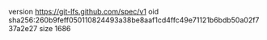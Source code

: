 version https://git-lfs.github.com/spec/v1
oid sha256:260b9feff050110824493a38be8aaf1cd4ffc49e71121b6bdb50a02f737a2e27
size 1686
